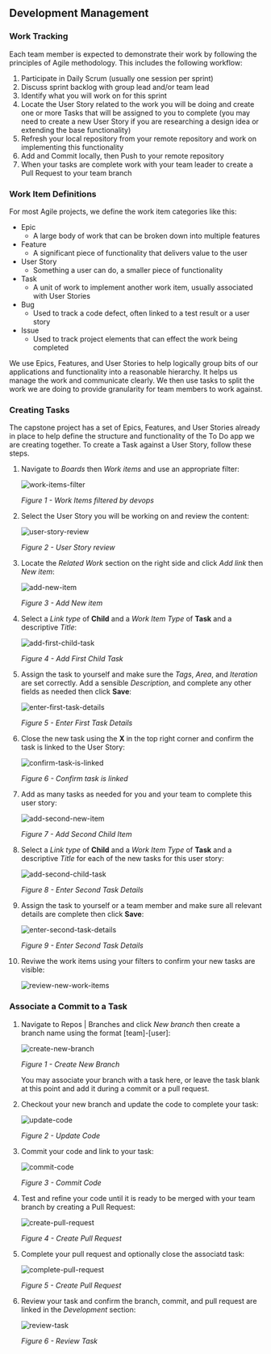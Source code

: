 ## Development Management

### Work Tracking

Each team member is expected to demonstrate their work by following the principles of Agile methodology. This includes the following workflow:

1. Participate in Daily Scrum (usually one session per sprint)
2. Discuss sprint backlog with group lead and/or team lead
3. Identify what you will work on for this sprint
4. Locate the User Story related to the work you will be doing and create one or more Tasks that will be assigned to you to complete (you may need to create a new User Story if you are researching a design idea or extending the base functionality)
5. Refresh your local repository from your remote repository and work on implementing this functionality
6. Add and Commit locally, then Push to your remote repository
7. When your tasks are complete work with your team leader to create a Pull Request to your team branch



### Work Item Definitions

For most Agile projects, we define the work item categories like this:

* Epic
  * A large body of work that can be broken down into multiple features
* Feature
  * A significant piece of functionality that delivers value to the user
* User Story
  * Something a user can do, a smaller piece of functionality
* Task
  * A unit of work to implement another work item, usually associated with User Stories
* Bug
  * Used to track a code defect, often linked to a test result or a user story
* Issue
  * Used to track project elements that can effect the work being completed

We use Epics, Features, and User Stories to help logically group bits of our applications and functionality into a reasonable hierarchy. It helps us manage the work and communicate clearly. We then use tasks to split the work we are doing to provide granularity for team members to work against.



### Creating Tasks

The capstone project has a set of Epics, Features, and User Stories already in place to help define the structure and functionality of the To Do app we are creating together. To create a Task against a User Story, follow these steps.

1. Navigate to *Boards* then *Work items* and use an appropriate filter:

   ![work-items-filter](/.attachments/development-tasks-01-work-item-filter.png)

   *Figure 1 - Work Items filtered by devops*


2. Select the User Story you will be working on and review the content:

   ![user-story-review](/.attachments/development-tasks-02-user-story-review.png)

   *Figure 2 - User Story review*


3. Locate the *Related Work* section on the right side and click *Add link* then *New item*:

   ![add-new-item](/.attachments/development-tasks-03-add-new-item.png)

   *Figure 3 - Add New item*


4. Select a *Link type* of **Child** and a *Work Item Type* of **Task** and a descriptive *Title*:

   ![add-first-child-task](/.attachments/development-tasks-04-add-first-child-task.png)

   *Figure 4 - Add First Child Task*


5. Assign the task to yourself and make sure the *Tags*, *Area*, and *Iteration* are set correctly. Add a sensible *Description*, and complete any other fields as needed then click **Save**:

   ![enter-first-task-details](/.attachments/development-tasks-05-enter-first-task-details.png)

   *Figure 5 - Enter First Task Details*


6. Close the new task using the **X** in the top right corner and confirm the task is linked to the User Story:

   ![confirm-task-is-linked](/.attachments/development-tasks-06-confirm-task-is-linked.png)

   *Figure 6 - Confirm task is linked*


7. Add as many tasks as needed for you and your team to complete this user story:

   ![add-second-new-item](/.attachments/development-tasks-07-add-second-new-item.png)

   *Figure 7 - Add Second Child Item*


8. Select a *Link type* of **Child** and a *Work Item Type* of **Task** and a descriptive *Title* for each of the new tasks for this user story:

   ![add-second-child-task](/.attachments/development-tasks-08-add-second-child-task.png)

   *Figure 8 - Enter Second Task Details*


9. Assign the task to yourself or a team member and make sure all relevant details are complete then click **Save**:

   ![enter-second-task-details](/.attachments/development-tasks-09-enter-second-task-details.png)

   *Figure 9 - Enter Second Task Details*


10. Reviwe the work items using your filters to confirm your new tasks are visible:

    ![review-new-work-items](/.attachments/development-tasks-10-review-new-work-items.png)



### Associate a Commit to a Task

1. Navigate to Repos | Branches and click *New branch* then create a branch name using the format [team]-[user]:

   ![create-new-branch](/.attachments/development-commit-01-create-new-branch.png)

   *Figure 1 - Create New Branch*

   You may associate your branch with a task here, or leave the task blank at this point and add it during a commit or a pull request.


2. Checkout your new branch and update the code to complete your task:

   ![update-code](/.attachments/development-commit-02-update-code.png)

   *Figure 2 - Update Code*


3. Commit your code and link to your task:

   ![commit-code](/.attachments/development-commit-03-commit-code.png)

   *Figure 3 - Commit Code*


4. Test and refine your code until it is ready to be merged with your team branch by creating a Pull Request:

   ![create-pull-request](/.attachments/development-commit-04-create-pull-request.png)

   *Figure 4 - Create Pull Request*


5. Complete your pull request and optionally close the associatd task:

   ![complete-pull-request](/.attachments/development-commit-05-complete-pull-request.png)

   *Figure 5 - Create Pull Request*


6. Review your task and confirm the branch, commit, and pull request are linked in the *Development* section:

   ![review-task](/.attachments/development-commit-06-review-task.png)

   *Figure 6 - Review Task*

